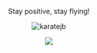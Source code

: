 

 <!-- <p align="center"><img src="https://github-readme-stats.vercel.app/api?username=karatejb" alt="karatejb" /></p> -->
 <!-- <img src="https://blogger.googleusercontent.com/img/b/R29vZ2xl/AVvXsEgY-WjvpMBH8fxlSdUfC1Ot_GGf7cVcxaJvjeKi2ldHaJbZ66n86y6qSei8jC1S4jjXEb_cw4P9uJe53xyU0I5z8mxmSngsq6Ikt9taIcfCij1PC1FQ17ul1YCYq3Jp1oEmkrSSdieqyU3qqeXvMnx-liraCnkrqrtbsd22_XGtn7zTxOzcZV18ZdXc/w400-h294/TheFORCE-TShirt.jpg alt="karatejb" /> -->
 
<p align="center">Stay positive, stay flying!</p>
<p align="center"><img src="https://github-readme-streak-stats.herokuapp.com/?user=karatejb&" alt="karatejb" /></p>
<p align="center"><img src="https://blogger.googleusercontent.com/img/b/R29vZ2xl/AVvXsEhPR9u_U4IrpovN51UQ1zaBXcvXJrzBvDk5VIhpYeKp73X7m0EDCPdqCBCc3NoFUC9mM-Z4aDiN7KuTQsyq7HBDqdu8fzbx3-EUm8o9F0HidJBn45x6hYPgaHgeEGhWwwXVhqH3rkgEcd8hcjdVEzjkmZsyZUqwROsBC1Wj59ieoc5-PNnQ4doUvlhzDe8/s574/tricking-bo.gif" /></p>
